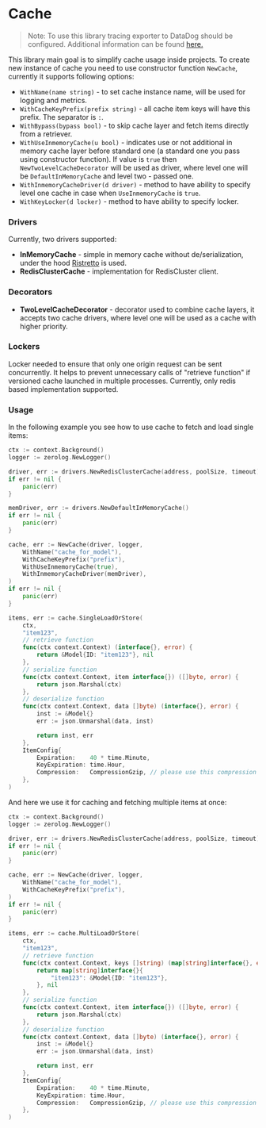 Cache
=================

> Note: To use this library tracing exporter to DataDog should be configured.
> Additional information can be found [here.](https://github.com/DataDog/dd-trace-go)


This library main goal is to simplify cache usage inside projects.
To create new instance of cache you need to use constructor function `NewCache`, currently it supports following options:
* `WithName(name string)` - to set cache instance name, will be used for logging and metrics.
* `WithCacheKeyPrefix(prefix string)` - all cache item keys will have this prefix. The separator is `:`. 
* `WithBypass(bypass bool)` - to skip cache layer and fetch items directly from a retriever.
* `WithUseInmemoryCache(u bool)` - indicates use or not additional in memory cache layer before standard one (a standard one you pass using constructor function). If value is `true` then `NewTwoLevelCacheDecorator` will be used as driver, where level one will be `DefaultInMemoryCache` and level two - passed one.
* `WithInmemoryCacheDriver(d driver)` - method to have ability to specify level one cache in case when `UseInmemoryCache` is `true`.
* `WithKeyLocker(d locker)` - method to have ability to specify locker. 


### Drivers
Currently, two drivers supported:
* **InMemoryCache** - simple in memory cache without de/serialization, under the hood [Ristretto](github.com/dgraph-io/ristretto) is used.
* **RedisClusterCache** - implementation for RedisCluster client.


### Decorators 
* **TwoLevelCacheDecorator** - decorator used to combine cache layers, it accepts two cache drivers, where level one will be used as a cache with higher priority.


### Lockers
Locker needed to ensure that only one origin request can be sent concurrently. It helps to prevent unnecessary calls of "retrieve function" if versioned cache launched in multiple processes.
Currently, only redis based implementation supported.


### Usage
In the following example you see how to use cache to fetch and load single items:
```go
ctx := context.Background()
logger := zerolog.NewLogger()

driver, err := drivers.NewRedisClusterCache(address, poolSize, timeout)
if err != nil {
    panic(err)
}

memDriver, err := drivers.NewDefaultInMemoryCache()
if err != nil {
    panic(err)
}

cache, err := NewCache(driver, logger,
    WithName("cache_for_model"),
    WithCacheKeyPrefix("prefix"),
    WithUseInmemoryCache(true),
    WithInmemoryCacheDriver(memDriver),
)
if err != nil {
    panic(err)
}

items, err := cache.SingleLoadOrStore(
    ctx,
    "item123",
    // retrieve function
    func(ctx context.Context) (interface{}, error) {
        return &Model{ID: "item123"}, nil
    },
    // serialize function
    func(ctx context.Context, item interface{}) ([]byte, error) {
        return json.Marshal(ctx)
    },
    // deserialize function
    func(ctx context.Context, data []byte) (interface{}, error) {
        inst := &Model{}
        err := json.Unmarshal(data, inst)

        return inst, err
    },
    ItemConfig{
        Expiration:    40 * time.Minute,
        KeyExpiration: time.Hour,
        Compression:   CompressionGzip, // please use this compression if you really need it
    },
)
```

And here we use it for caching and fetching multiple items at once:
```go
ctx := context.Background()
logger := zerolog.NewLogger()

driver, err := drivers.NewRedisClusterCache(address, poolSize, timeout)
if err != nil {
    panic(err)
}

cache, err := NewCache(driver, logger,
    WithName("cache_for_model"),
    WithCacheKeyPrefix("prefix"),
)
if err != nil {
    panic(err)
}

items, err := cache.MultiLoadOrStore(
    ctx,
    "item123",
    // retrieve function
    func(ctx context.Context, keys []string) (map[string]interface{}, error) {
        return map[string]interface{}{
            "item123": &Model{ID: "item123"},
        }, nil
    },
    // serialize function
    func(ctx context.Context, item interface{}) ([]byte, error) {
        return json.Marshal(ctx)
    },
    // deserialize function
    func(ctx context.Context, data []byte) (interface{}, error) {
        inst := &Model{}
        err := json.Unmarshal(data, inst)

        return inst, err
    },
    ItemConfig{
        Expiration:    40 * time.Minute,
        KeyExpiration: time.Hour,
        Compression:   CompressionGzip, // please use this compression if you really need it
    },
)
```